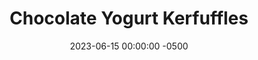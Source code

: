 ---
layout: post
title:  "Chocolate Yogurt Kerfuffles"
date:   2023-06-15 00:00:00 -0500
categories: 
- Recipes
- Finger Foods
permalink: /recipes/chocolate-truffle
image: /assets/Food/Finger Food/Kerfuffle/kerfuffle.jpg
ing: kerfuffle-ing
facts: kerfuffle-facts
Prep: 20
Rest: 
Cook: 
Source1: https://www.youtube.com/watch?v=VNF4aVJTiEM
Source2: 
whisk: https://s.samsungfood.com/9HUAn
tags: 
- truffle
- chocolate
- cocoa
- honey
- peanut
- butter
- honey
- nut
- yogurt
Description: These "kerfuffles", or confusing truffles, are a great Greek yogurt based chocolate truffle, with much lower fat and sugar contents than typical truffles. They mix together in just a few minutes, and store really well in the fridge for a quick snack or dessert. These really bring out the flavor of the yogurt, so if you're not a fan of Greek yogurt, I'd recommend you replace it with mashed avocado or banana.
Instructions: 
- In a glass bowl, melt the coconut oil in the microwave for a minute<br><br>

- To the bowl, add the yogurt and mix with a spoon until smooth. Add in the rest of the ingredients and mix to fully combine. The dough should be a little sticky, so chill in the fridge for at least 1 hour to firm<br><br>

- Roll into truffles, and place in an airtight container or bag. Store in the fridge
---